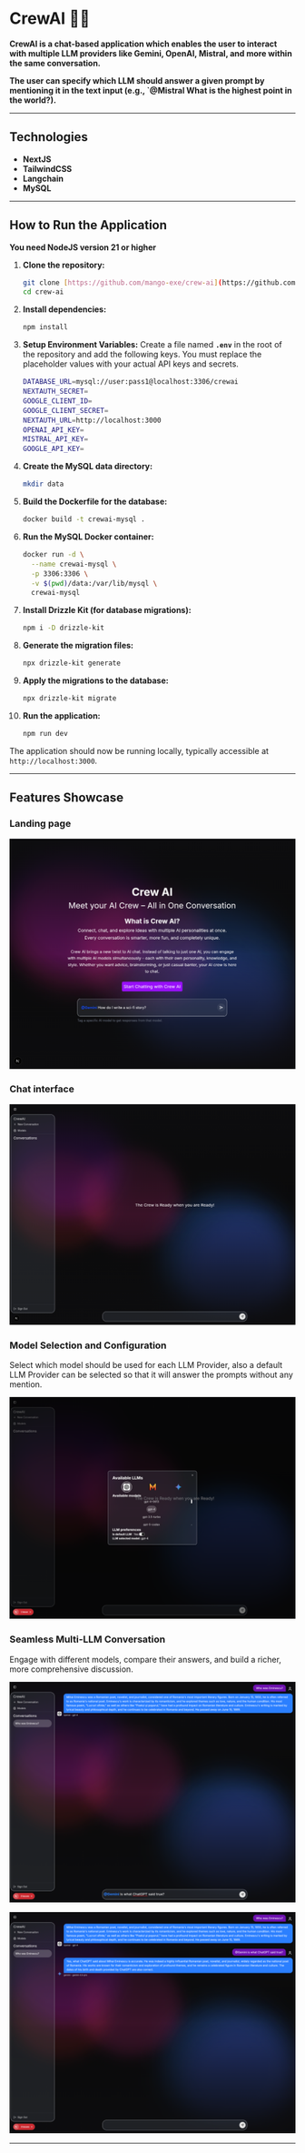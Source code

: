 # CrewAI 🧑‍💻

**CrewAI is a chat-based application which enables the user to interact with multiple LLM providers like Gemini, OpenAI, Mistral, and more within the same conversation.**

**The user can specify which LLM should answer a given prompt by mentioning it in the text input (e.g., `@Mistral What is the highest point in the world?).**

---


## Technologies

* **NextJS**
* **TailwindCSS**
* **Langchain**
* **MySQL**

---

## How to Run the Application

**You need NodeJS version 21 or higher**

1.  **Clone the repository:**
    ```bash
    git clone [https://github.com/mango-exe/crew-ai](https://github.com/mango-exe/crew-ai)
    cd crew-ai
    ```
2.  **Install dependencies:**
    ```bash
    npm install
    ```
3.  **Setup Environment Variables:**
    Create a file named **`.env`** in the root of the repository and add the following keys. You must replace the placeholder values with your actual API keys and secrets.

    ```bash
    DATABASE_URL=mysql://user:pass1@localhost:3306/crewai
    NEXTAUTH_SECRET=
    GOOGLE_CLIENT_ID=
    GOOGLE_CLIENT_SECRET=
    NEXTAUTH_URL=http://localhost:3000
    OPENAI_API_KEY=
    MISTRAL_API_KEY=
    GOOGLE_API_KEY=
    ```

4.  **Create the MySQL data directory:**
    ```bash
    mkdir data
    ```
5.  **Build the Dockerfile for the database:**
    ```bash
    docker build -t crewai-mysql .
    ```
6.  **Run the MySQL Docker container:**
    ```bash
    docker run -d \
      --name crewai-mysql \
      -p 3306:3306 \
      -v $(pwd)/data:/var/lib/mysql \
      crewai-mysql
    ```
7.  **Install Drizzle Kit (for database migrations):**
    ```bash
    npm i -D drizzle-kit
    ```
8.  **Generate the migration files:**
    ```bash
    npx drizzle-kit generate
    ```
9.  **Apply the migrations to the database:**
    ```bash
    npx drizzle-kit migrate
    ```
10. **Run the application:**
    ```bash
    npm run dev
    ```

The application should now be running locally, typically accessible at `http://localhost:3000`.

---

## Features Showcase

### Landing page
![Landing Page](screenshots/landing-page.png)

### Chat interface
![Chat interface](screenshots/chat-interface.png)


### Model Selection and Configuration
Select which model should be used for each LLM Provider, also a default LLM Provider can be selected so that it will answer the prompts without any mention.

![Chat interface](screenshots/model-configuration.png)


### Seamless Multi-LLM Conversation
Engage with different models, compare their answers, and build a richer, more comprehensive discussion.

![Chat interface](screenshots/chat-interaction-1.png)

![Chat interface](screenshots/chat-interaction-2.png)

---
